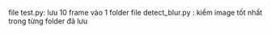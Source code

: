 file test.py: lưu 10 frame vào 1 folder
file detect_blur.py : kiểm image tốt nhất trong từng folder đã lưu 
